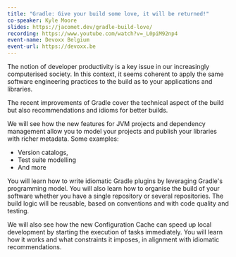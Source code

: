 ```yaml
---
title: "Gradle: Give your build some love, it will be returned!"
co-speaker: Kyle Moore
slides: https://jacomet.dev/gradle-build-love/
recording: https://www.youtube.com/watch?v=_L0piM92np4
event-name: Devoxx Belgium
event-url: https://devoxx.be
---
```


The notion of developer productivity is a key issue in our increasingly computerised society.
In this context, it seems coherent to apply the same software engineering practices to the build as to your applications and libraries.

The recent improvements of Gradle cover the technical aspect of the build but also recommendations and idioms for better builds.

We will see how the new features for JVM projects and dependency management allow you to model your projects and publish your libraries with richer metadata.
Some examples:

* Version catalogs,
* Test suite modelling
* And more

You will learn how to write idiomatic Gradle plugins by leveraging Gradle's programming model.
You will also learn how to organise the build of your software whether you have a single repository or several repositories.
The build logic will be reusable, based on conventions and with code quality and testing.

We will also see how the new Configuration Cache can speed up local development by starting the execution of tasks immediately.
You will learn how it works and what constraints it imposes, in alignment with idiomatic recommendations.
